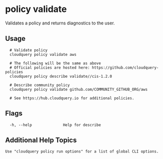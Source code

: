 # policy validate

Validates a policy and returns diagnostics to the user.

## Usage
```
  # Validate policy
  cloudquery policy validate aws

  # The following will be the same as above
  # Official policies are hosted here: https://github.com/cloudquery-policies
  cloudquery policy describe validate//cis-1.2.0

  # Describe community policy
  cloudquery policy validate github.com/COMMUNITY_GITHUB_ORG/aws

  # See https://hub.cloudquery.io for additional policies.

```

## Flags

```
  -h, --help              Help for describe
```

## Additional Help Topics
```
Use "cloudquery policy run options" for a list of global CLI options.
```
